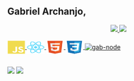 ## Gabriel Archanjo, 

<div align="center">
  <a href="https://github.com/gabrielarchanjoo">
  <img height="180em" src="https://github-readme-stats.vercel.app/api?username=gabrielarchanjoo&show_icons=true&theme=dark&include_all_commits=true&count_private=true"/>
  <img height="180em" src="https://github-readme-stats.vercel.app/api/top-langs/?username=gabrielarchanjoo&layout=compact&langs_count=7&theme=dark"/>
</div>

<div style="display: inline_block"><br> 
  <img align="center" alt="gab-Js" height="30" width="40" src="https://raw.githubusercontent.com/devicons/devicon/master/icons/javascript/javascript-plain.svg">
  <img align="center" alt="gab-React" height="30" width="40" src="https://raw.githubusercontent.com/devicons/devicon/master/icons/react/react-original.svg">
  <img align="center" alt="gab-HTML" height="30" width="40" src="https://raw.githubusercontent.com/devicons/devicon/master/icons/html5/html5-original.svg">
  <img align="center" alt="gab-CSS" height="30" width="40" src="https://raw.githubusercontent.com/devicons/devicon/master/icons/css3/css3-original.svg">
  <img align="center" alt="gab-node" height="100" width="110"  src="https://cdn.jsdelivr.net/gh/devicons/devicon/icons/nodejs/nodejs-original-wordmark.svg" />
</div>

##

<div>
  
 
 
 
  <a href = "mailto:gabrielarchanjo11@gmail.com"><img src="https://img.shields.io/badge/-Gmail-%23333?style=for-the-badge&logo=gmail&logoColor=white" target="_blank"></a>
  <a href="https://www.linkedin.com/in/gabriel-archanjo-5aa7ab170/" target="_blank"><img src="https://img.shields.io/badge/-LinkedIn-%230077B5?style=for-the-badge&logo=linkedin&logoColor=white" target="_blank"></a> 
 
  

</div>
